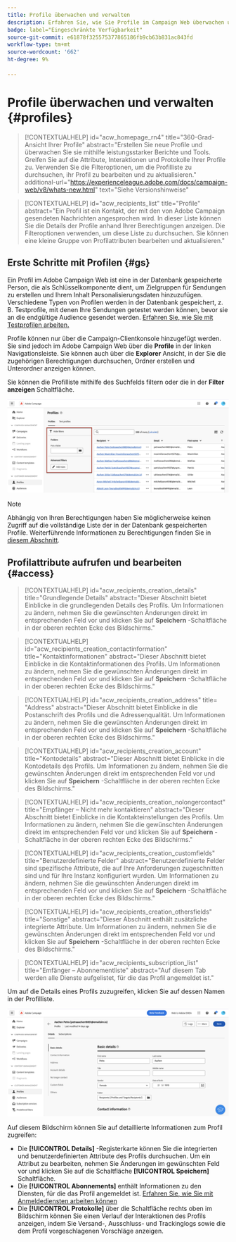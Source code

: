 ```yaml
---
title: Profile überwachen und verwalten
description: Erfahren Sie, wie Sie Profile im Campaign Web überwachen und verwalten.
badge: label="Eingeschränkte Verfügbarkeit"
source-git-commit: e61878f325575377865186fb9cb63b831ac843fd
workflow-type: tm+mt
source-wordcount: '662'
ht-degree: 9%

---
```


# Profile überwachen und verwalten {#profiles}

>[!CONTEXTUALHELP]
>id="acw_homepage_rn4"
>title="360-Grad-Ansicht Ihrer Profile"
>abstract="Erstellen Sie neue Profile und überwachen Sie sie mithilfe leistungsstarker Berichte und Tools. Greifen Sie auf die Attribute, Interaktionen und Protokolle Ihrer Profile zu. Verwenden Sie die Filteroptionen, um die Profilliste zu durchsuchen, ihr Profil zu bearbeiten und zu aktualisieren."
>additional-url="https://experienceleague.adobe.com/docs/campaign-web/v8/whats-new.html" text="Siehe Versionshinweise"

>[!CONTEXTUALHELP]
>id="acw_recipients_list"
>title="Profile"
>abstract="Ein Profil ist ein Kontakt, der mit den von Adobe Campaign gesendeten Nachrichten angesprochen wird. In dieser Liste können Sie die Details der Profile anhand Ihrer Berechtigungen anzeigen. Die Filteroptionen verwenden, um diese Liste zu durchsuchen. Sie können eine kleine Gruppe von Profilattributen bearbeiten und aktualisieren."

## Erste Schritte mit Profilen {#gs}

Ein Profil im Adobe Campaign Web ist eine in der Datenbank gespeicherte Person, die als Schlüsselkomponente dient, um Zielgruppen für Sendungen zu erstellen und Ihrem Inhalt Personalisierungsdaten hinzuzufügen. Verschiedene Typen von Profilen werden in der Datenbank gespeichert, z. B. Testprofile, mit denen Ihre Sendungen getestet werden können, bevor sie an die endgültige Audience gesendet werden. [Erfahren Sie, wie Sie mit Testprofilen arbeiten.](test-profiles.md)

Profile können nur über die Campaign-Clientkonsole hinzugefügt werden. Sie sind jedoch im Adobe Campaign Web über die **Profile** in der linken Navigationsleiste. Sie können auch über die **Explorer** Ansicht, in der Sie die zugehörigen Berechtigungen durchsuchen, Ordner erstellen und Unterordner anzeigen können.

Sie können die Profilliste mithilfe des Suchfelds filtern oder die in der **Filter anzeigen** Schaltfläche.

![](assets/profiles-list.png)

>[!NOTE]
>
>Abhängig von Ihren Berechtigungen haben Sie möglicherweise keinen Zugriff auf die vollständige Liste der in der Datenbank gespeicherten Profile. Weiterführende Informationen zu Berechtigungen finden Sie in [diesem Abschnitt](../get-started/permissions.md).

## Profilattribute aufrufen und bearbeiten {#access}

>[!CONTEXTUALHELP]
>id="acw_recipients_creation_details"
>title="Grundlegende Details"
>abstract="Dieser Abschnitt bietet Einblicke in die grundlegenden Details des Profils. Um Informationen zu ändern, nehmen Sie die gewünschten Änderungen direkt im entsprechenden Feld vor und klicken Sie auf **Speichern** -Schaltfläche in der oberen rechten Ecke des Bildschirms."

>[!CONTEXTUALHELP]
>id="acw_recipients_creation_contactinformation"
>title="Kontaktinformationen"
>abstract="Dieser Abschnitt bietet Einblicke in die Kontaktinformationen des Profils. Um Informationen zu ändern, nehmen Sie die gewünschten Änderungen direkt im entsprechenden Feld vor und klicken Sie auf **Speichern** -Schaltfläche in der oberen rechten Ecke des Bildschirms."

>[!CONTEXTUALHELP]
>id="acw_recipients_creation_address"
>title= "Address"
>abstract="Dieser Abschnitt bietet Einblicke in die Postanschrift des Profils und die Adressenqualität. Um Informationen zu ändern, nehmen Sie die gewünschten Änderungen direkt im entsprechenden Feld vor und klicken Sie auf **Speichern** -Schaltfläche in der oberen rechten Ecke des Bildschirms."

>[!CONTEXTUALHELP]
>id="acw_recipients_creation_account"
>title="Kontodetails"
>abstract="Dieser Abschnitt bietet Einblicke in die Kontodetails des Profils. Um Informationen zu ändern, nehmen Sie die gewünschten Änderungen direkt im entsprechenden Feld vor und klicken Sie auf **Speichern** -Schaltfläche in der oberen rechten Ecke des Bildschirms."

>[!CONTEXTUALHELP]
>id="acw_recipients_creation_nolongercontact"
>title="Empfänger – Nicht mehr kontaktieren"
>abstract="Dieser Abschnitt bietet Einblicke in die Kontakteinstellungen des Profils. Um Informationen zu ändern, nehmen Sie die gewünschten Änderungen direkt im entsprechenden Feld vor und klicken Sie auf **Speichern** -Schaltfläche in der oberen rechten Ecke des Bildschirms."

>[!CONTEXTUALHELP]
>id="acw_recipients_creation_customfields"
>title="Benutzerdefinierte Felder"
>abstract="Benutzerdefinierte Felder sind spezifische Attribute, die auf Ihre Anforderungen zugeschnitten sind und für Ihre Instanz konfiguriert wurden. Um Informationen zu ändern, nehmen Sie die gewünschten Änderungen direkt im entsprechenden Feld vor und klicken Sie auf **Speichern** -Schaltfläche in der oberen rechten Ecke des Bildschirms."

>[!CONTEXTUALHELP]
>id="acw_recipients_creation_othersfields"
>title="Sonstige"
>abstract="Dieser Abschnitt enthält zusätzliche integrierte Attribute. Um Informationen zu ändern, nehmen Sie die gewünschten Änderungen direkt im entsprechenden Feld vor und klicken Sie auf **Speichern** -Schaltfläche in der oberen rechten Ecke des Bildschirms."

>[!CONTEXTUALHELP]
>id="acw_recipients_subscription_list"
>title="Emfänger – Abonnementliste"
>abstract="Auf diesem Tab werden alle Dienste aufgelistet, für die das Profil angemeldet ist."

Um auf die Details eines Profils zuzugreifen, klicken Sie auf dessen Namen in der Profilliste.

![](assets/profiles-details.png)

Auf diesem Bildschirm können Sie auf detaillierte Informationen zum Profil zugreifen:

* Die **[!UICONTROL Details]** -Registerkarte können Sie die integrierten und benutzerdefinierten Attribute des Profils durchsuchen. Um ein Attribut zu bearbeiten, nehmen Sie Änderungen im gewünschten Feld vor und klicken Sie auf die Schaltfläche **[!UICONTROL Speichern]** Schaltfläche.
* Die **[!UICONTROL Abonnements]** enthält Informationen zu den Diensten, für die das Profil angemeldet ist. [Erfahren Sie, wie Sie mit Anmeldediensten arbeiten können](manage-services.md)
* Die **[!UICONTROL Protokolle]** über die Schaltfläche rechts oben im Bildschirm können Sie einen Verlauf der Interaktionen des Profils anzeigen, indem Sie Versand-, Ausschluss- und Trackinglogs sowie die dem Profil vorgeschlagenen Vorschläge anzeigen.
